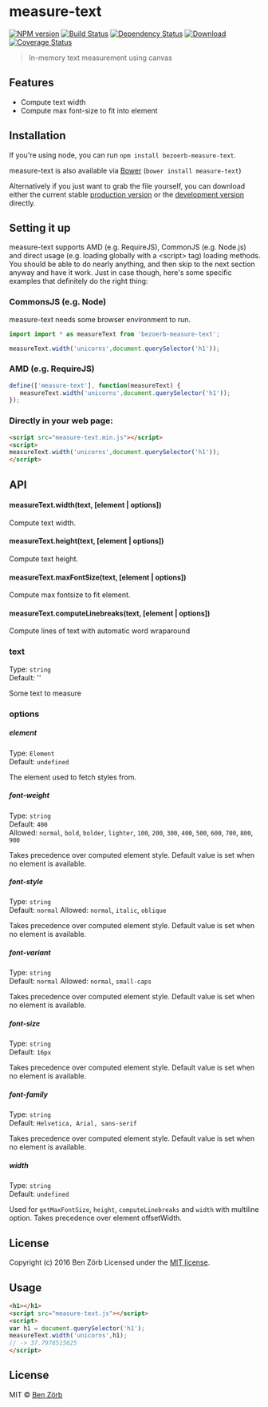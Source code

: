 # measure-text
[![NPM version][npm-image]][npm-url] [![Build Status][travis-image]][travis-url] [![Dependency Status][depstat-image]][depstat-url] [![Download][dlcounter-image]][dlcounter-url] [![Coverage Status][coveralls-image]][coveralls-url]

> In-memory text measurement using canvas

## Features

* Compute text width
* Compute max font-size to fit into element

## Installation

If you're using node, you can run `npm install bezoerb-measure-text`.

measure-text is also available via [Bower](https://github.com/bower/bower) (`bower install measure-text`)

Alternatively if you just want to grab the file yourself, you can download either the current stable [production version][min] or the [development version][max] directly.

[min]: https://raw.github.com/bezoerb/measure-text/master/dist/measure-text.min.js
[max]: https://raw.github.com/bezoerb/measure-text/master/dist/measure-text.js

## Setting it up

measure-text supports AMD (e.g. RequireJS), CommonJS (e.g. Node.js) and direct usage (e.g. loading globally with a &lt;script&gt; tag) loading methods.
You should be able to do nearly anything, and then skip to the next section anyway and have it work. Just in case though, here's some specific examples that definitely do the right thing:

### CommonsJS (e.g. Node)

measure-text needs some browser environment to run.
```javascript
import import * as measureText from 'bezoerb-measure-text';

measureText.width('unicorns',document.querySelector('h1'));
```

### AMD (e.g. RequireJS)

```javascript
define(['measure-text'], function(measureText) {
   measureText.width('unicorns',document.querySelector('h1'));
});
```

### Directly in your web page:

```html
<script src="measure-text.min.js"></script>
<script>
measureText.width('unicorns',document.querySelector('h1'));
</script>
```


## API

#### measureText.width(text, [element | options])
Compute text width.

#### measureText.height(text, [element | options])
Compute text height.

#### measureText.maxFontSize(text, [element | options])
Compute max fontsize to fit element.

#### measureText.computeLinebreaks(text, [element | options])
Compute lines of text with automatic word wraparound

### text

Type: `string`<br>
Default: ''

Some text to measure

### options

##### element

Type: `Element`<br>
Default: `undefined`

The element used to fetch styles from.

##### font-weight

Type: `string`<br>
Default: `400`<br>
Allowed: `normal`, `bold`, `bolder`, `lighter`, `100`, `200`, `300`, `400`, `500`, `600`, `700`, `800`, `900`

Takes precedence over computed element style. Default value is set when no element is available.

##### font-style

Type: `string`<br>
Default: `normal`
Allowed: `normal`, `italic`, `oblique`

Takes precedence over computed element style. Default value is set when no element is available.

##### font-variant

Type: `string`<br>
Default: `normal`
Allowed: `normal`, `small-caps`

Takes precedence over computed element style. Default value is set when no element is available.

##### font-size

Type: `string`<br>
Default: `16px`

Takes precedence over computed element style. Default value is set when no element is available.

##### font-family

Type: `string`<br>
Default: `Helvetica, Arial, sans-serif`

Takes precedence over computed element style. Default value is set when no element is available.

##### width

Type: `string`<br>
Default: `undefined`

Used for `getMaxFontSize`, `height`, `computeLinebreaks` and `width` with multiline option.
Takes precedence over element offsetWidth.

## License
Copyright (c) 2016 Ben Zörb
Licensed under the [MIT license](http://bezoerb.mit-license.org/).

[npm-url]: https://npmjs.org/package/bezoerb-measure-text
[npm-image]: https://badge.fury.io/js/bezoerb-measure-text.svg

[travis-url]: https://travis-ci.org/bezoerb/measure-text
[travis-image]: https://secure.travis-ci.org/bezoerb/measure-text.svg?branch=master

[depstat-url]: https://david-dm.org/bezoerb/measure-text
[depstat-image]: https://david-dm.org/bezoerb/measure-text.svg

[dlcounter-url]: https://www.npmjs.com/package/bezoerb-measure-text
[dlcounter-image]: https://img.shields.io/npm/dm/bezoerb-measure-text.svg

[coveralls-url]: https://coveralls.io/github/bezoerb/measure-text?branch=master
[coveralls-image]: https://coveralls.io/repos/github/bezoerb/measure-text/badge.svg?branch=master





## Usage


```html
<h1></h1>
<script src="measure-text.js"></script>
<script>
var h1 = document.querySelector('h1');
measureText.width('unicorns',h1);
// -> 37.7978515625
</script>
```


## License

MIT © [Ben Zörb](http://sommerlaune.com)
